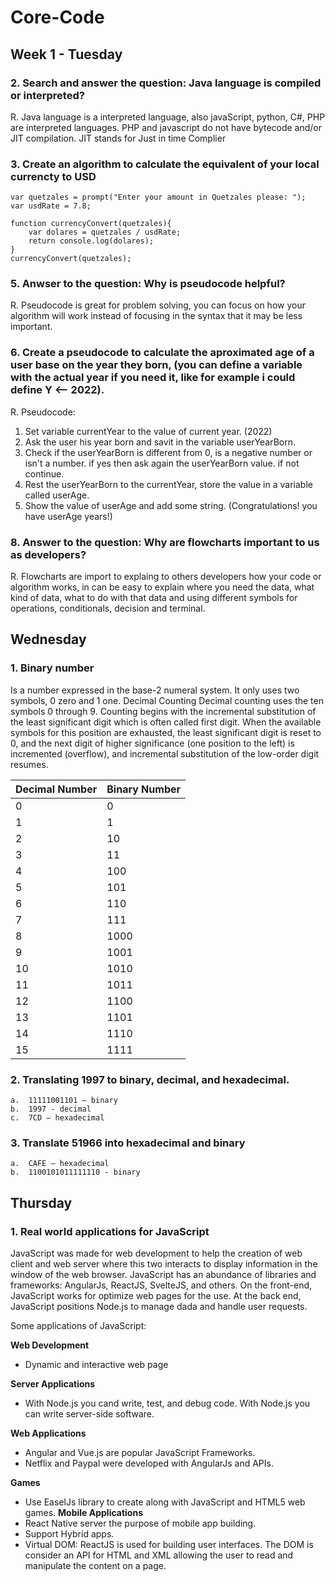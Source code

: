 # Core-Code
## Week 1 - Tuesday
### 2. Search and answer the question: Java language is compiled or interpreted?
R. Java language is a interpreted language, also javaScript, python, C#, PHP are interpreted languages. PHP and javascript do not have bytecode and/or JIT compilation. JIT stands for Just in time Complier
### 3. Create an algorithm to calculate the equivalent of your local currencty to USD
```
var quetzales = prompt("Enter your amount in Quetzales please: ");
var usdRate = 7.8;

function currencyConvert(quetzales){
    var dolares = quetzales / usdRate;
    return console.log(dolares);
}
currencyConvert(quetzales);
```
### 5. Anwser to the question: Why is pseudocode helpful?
R. Pseudocode is great for problem solving, you can focus on how your algorithm will work instead of focusing in the syntax that it may be less important.

### 6. Create a pseudocode to calculate the aproximated age of a user base on the year they born, (you can define a variable with the actual year if you need it, like for example i could define Y <-- 2022).
R. Pseudocode: 
  1. Set variable currentYear to the value of current year. (2022)
  2. Ask the user his year born and savit in the variable userYearBorn.
  3. Check if the userYearBorn is different from 0, is a negative number or isn't a number. if yes then ask again the userYearBorn value. if not continue.
  4. Rest the userYearBorn to the currentYear, store the value in a variable called userAge.
  5. Show the value of userAge and add some string. (Congratulations! you have userAge years!)

### 8. Answer to the question: Why are flowcharts important to us as developers?
R. Flowcharts are import to explaing to others developers how your code or algorithm works, in can be easy to explain where you need the data, what kind of data, what to do with that data and using different symbols for operations, conditionals, decision and terminal. 

## Wednesday
### 1. Binary number
Is a number expressed in the base-2 numeral system. It only uses two symbols, 0 zero and 1 one.
Decimal Counting Decimal counting uses the ten symbols 0 through 9. Counting begins with the incremental substitution of the least
significant digit which is often called first digit. When the available symbols for this position are exhausted, the least significant
digit is reset to 0, and the next digit of higher significance (one position to the left) is incremented (overflow), and incremental
substitution of the low-order digit resumes. 

| Decimal Number | Binary Number |
| ----------- | ----------- |
| 0 | 0 |
| 1 | 1 |
| 2 | 10 |
| 3 | 11 |
| 4 | 100 |
| 5 | 101 |
| 6 | 110 |
| 7 | 111 |
| 8 | 1000 |
| 9 | 1001 |
| 10 | 1010 |
| 11 | 1011 |
| 12 | 1100 |
| 13 | 1101 |
| 14 | 1110 |
| 15 | 1111 |


### 2. Translating 1997 to binary, decimal, and hexadecimal.
    a.	11111001101 – binary
    b.	1997 - decimal
    c.	7CD – hexadecimal
    
### 3. Translate 51966 into hexadecimal and binary
    a.	CAFE – hexadecimal
    b.	1100101011111110 - binary
## Thursday
### 1. Real world applications for JavaScript

JavaScript was made for web development to help the creation of web client and web server where this two interacts to display information in the window of the web browser.
JavaScript has an abundance of libraries and frameworks: AngularJs, ReactJS, SvelteJS, and others.
On the front-end, JavaScript works for optimize web pages for the use. At the back end, JavaScript positions Node.js to manage dada and handle user requests.

Some applications of JavaScript:

**Web Development**
- Dynamic and interactive web page

**Server Applications**
- With Node.js you cand write, test, and debug code. With Node.js you can write server-side software.

**Web Applications**
- Angular and Vue.js are popular JavaScript Frameworks. 
- Netflix and Paypal were developed with AngularJs and APIs.

**Games**
- Use EaselJs library to create along with JavaScript and HTML5 web games. 
**Mobile Applications**
- React Native server the purpose of mobile app building. 
- Support Hybrid apps.
- Virtual DOM: ReactJS is used for building user interfaces. The DOM is consider an API for HTML and XML allowing the user to read and manipulate the content on a page. 
